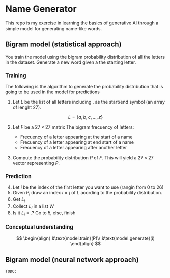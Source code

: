 # Name Generator

This repo is my exercise in learning the basics of generative AI through a simple model for generating name-like words.

## Bigram model (statistical approach)

You train the model using the bigram probability distribution of all the letters in the dataset. Generate a new word given a the starting letter.

### Training

The following is the algorithm to generate the probability distribution that is going to be used in the model for predictions

1. Let $L$ be the list of all letters including $.$ as the start/end symbol (an array of lenght $27$).

$$
L=\{a,b,c,...,z\}
$$

2. Let $F$ be a $27\times27$ matrix The bigram frecuency of letters:

   - Frecuency of a letter appearing at the start of a name
   - Frecuency of a letter appearing at end start of a name
   - Frecuency of a letter appearing after another letter

3. Compute the probability distribution $P$ of $F$. This will yield a $27 \times 27$ vector representing $P$.

### Prediction

4. Let $i$ be the index of the first letter you want to use (rangin from $0$ to $26$)
5. Given $P_i$ draw an index $i=j$ of $L$ acording to the probability distribution.
6. Get $L_i$
7. Collect $L_i$ in a list $W$
8. Is it $L_i = .$? Go to 5, else, finish

### Conceptual understanding

$$
\begin{align}
&\text{model.train}(P)\\
&\text{model.generate}(i)
\end{align}
$$

## Bigram model (neural network approach)

```text
TODO:
```

